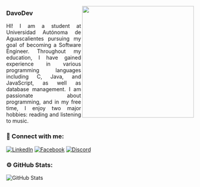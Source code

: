 <img align="right" height="300"
    src="https://cdn-icons-png.freepik.com/512/7783/7783107.png">

### **DavoDev**
<p align="justify">HI! I am a student at Universidad Autónoma de Aguascalientes pursuing my goal of becoming a
    Software Engineer. Throughout my education, I have gained experience in various programming languages including C,
    Java, and JavaScript, as well as database management. I am passionate about programming, and in my free time, I
    enjoy two major hobbies: reading and listening to music.
</p>

### 📱 Connect with me:
[![LinkedIn](https://img.shields.io/badge/LinkedIn-%23E31C25?style=flat-square&logo=linkedin&logoColor=white)](https://www.linkedin.com/in/juan-pablo-jimenez-66a0662ba/)
[![Facebook](https://img.shields.io/badge/Facebook-%23E31C25?style=flat-square&logo=facebook&logoColor=white)](https://www.facebook.com/juanpablo.jimenez.507027/)
[![Discord](https://img.shields.io/badge/Discord-%23E31C25?style=flat-square&logo=discord&logoColor=white)](https://www.discord.com/davo0672)

### ⚙️ GitHub Stats:
![GitHub Stats](https://github-readme-stats.vercel.app/api?username=DavoDev-Hub&show_icons=true&theme=onedark)
